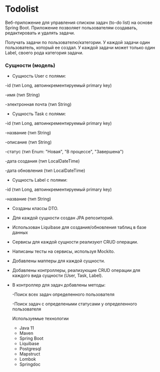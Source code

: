 # Todolist
Веб-приложение для управления списком задач (to-do list) на основе Spring Boot. Приложение позволяет пользователям создавать, редактировать и удалять задачи.

Получать задачи по пользователю/категории. У каждой задачи один пользователь, который ее создал. У каждой задачи может только один Label, своего рода категория задачи.

### Сущности (модель)

- Сущность User с полями:

 -id (тип Long, автоинкрементируемый primary key)

 -имя (тип String)

 -электронная почта (тип String)

- Сущность Task с полями:

 -id (тип Long, автоинкрементируемый primary key)

 -название (тип String)

 -описание (тип String)

 -статус (тип Enum: "Новая", "В процессе", "Завершена")

-дата создания (тип LocalDateTime)

 -дата обновления (тип LocalDateTime)

- Сущность Label с полями:

 -id (тип Long, автоинкрементируемый primary key)

 -название (тип String)

- Созданы классы DTO.

- Для каждой сущности создан JPA репозиторий.

- Использован Liquibase для создания/обновления таблиц в базе данных

- Сервисы для каждой сущности реализуют CRUD операции.

- Написаны тесты на сервисы, используя Mockito.

- Добавлены мапперы для каждой сущности.

- Добавлены контроллеры, реализующие CRUD операции для каждого вида сущности (User, Task, Label).

- В контроллер для задач добавлены методы:

  -Поиск всех задач определенного пользователя

  -Поиск задач с определеными статусами у определенного пользователя

  Используемые технологии

  - Java 11
  - Maven
  - Spring Boot
  - Liquibase
  - Postgresql
  - Mapstruct
  - Lombok
  - Springdoc
